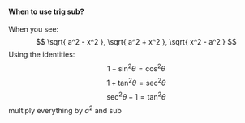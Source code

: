 #### When to use trig sub?
When you see:
$$
\sqrt{ a^2 - x^2 }, \sqrt{ a^2 + x^2 }, \sqrt{ x^2 - a^2 }
$$
Using the identities:
$$
1-\sin^2\theta = \cos^2\theta
$$
$$
1+\tan^2\theta = \sec^2\theta
$$
$$
\sec^2\theta-1 = \tan^2\theta
$$
multiply everything by $a^2$ and sub
